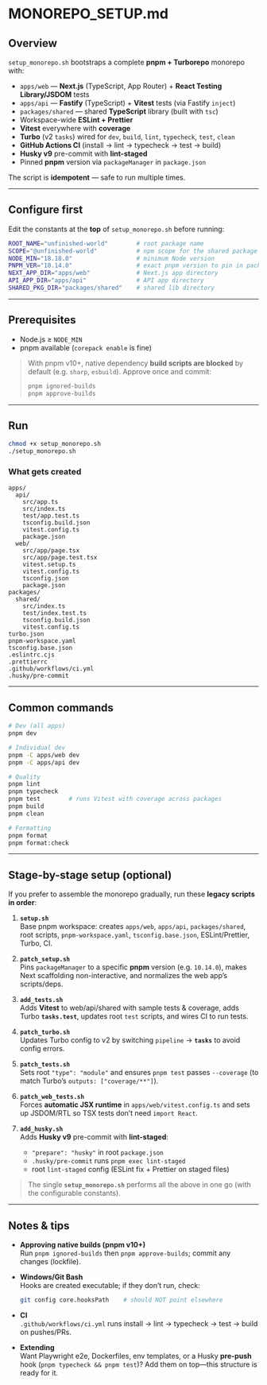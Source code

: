 # MONOREPO_SETUP.md

## Overview

`setup_monorepo.sh` bootstraps a complete **pnpm + Turborepo** monorepo with:

- `apps/web` — **Next.js** (TypeScript, App Router) + **React Testing Library/JSDOM** tests  
- `apps/api` — **Fastify** (TypeScript) + **Vitest** tests (via Fastify `inject`)  
- `packages/shared` — shared **TypeScript** library (built with `tsc`)  
- Workspace-wide **ESLint + Prettier**  
- **Vitest** everywhere with **coverage**  
- **Turbo** (v2 `tasks`) wired for `dev`, `build`, `lint`, `typecheck`, `test`, `clean`  
- **GitHub Actions CI** (install → lint → typecheck → test → build)  
- **Husky v9** pre-commit with **lint-staged**  
- Pinned **pnpm** version via `packageManager` in `package.json`  

The script is **idempotent** — safe to run multiple times.

---

## Configure first

Edit the constants at the **top** of `setup_monorepo.sh` before running:

```bash
ROOT_NAME="unfinished-world"        # root package name
SCOPE="@unfinished-world"           # npm scope for the shared package
NODE_MIN="18.18.0"                  # minimum Node version
PNPM_VER="10.14.0"                  # exact pnpm version to pin in package.json
NEXT_APP_DIR="apps/web"             # Next.js app directory
API_APP_DIR="apps/api"              # API app directory
SHARED_PKG_DIR="packages/shared"    # shared lib directory
```

---

## Prerequisites

- Node.js ≥ `NODE_MIN`  
- pnpm available (`corepack enable` is fine)

> With pnpm v10+, native dependency **build scripts are blocked** by default (e.g. `sharp`, `esbuild`). Approve once and commit:
>
> ```bash
> pnpm ignored-builds
> pnpm approve-builds
> ```

---

## Run

```bash
chmod +x setup_monorepo.sh
./setup_monorepo.sh
```

### What gets created

```
apps/
  api/
    src/app.ts
    src/index.ts
    test/app.test.ts
    tsconfig.build.json
    vitest.config.ts
    package.json
  web/
    src/app/page.tsx
    src/app/page.test.tsx
    vitest.setup.ts
    vitest.config.ts
    tsconfig.json
    package.json
packages/
  shared/
    src/index.ts
    test/index.test.ts
    tsconfig.build.json
    vitest.config.ts
turbo.json
pnpm-workspace.yaml
tsconfig.base.json
.eslintrc.cjs
.prettierrc
.github/workflows/ci.yml
.husky/pre-commit
```

---

## Common commands

```bash
# Dev (all apps)
pnpm dev

# Individual dev
pnpm -C apps/web dev
pnpm -C apps/api dev

# Quality
pnpm lint
pnpm typecheck
pnpm test        # runs Vitest with coverage across packages
pnpm build
pnpm clean

# Formatting
pnpm format
pnpm format:check
```

---

## Stage-by-stage setup (optional)

If you prefer to assemble the monorepo gradually, run these **legacy scripts in order**:

1. **`setup.sh`**  
   Base pnpm workspace: creates `apps/web`, `apps/api`, `packages/shared`, root scripts, `pnpm-workspace.yaml`, `tsconfig.base.json`, ESLint/Prettier, Turbo, CI.

2. **`patch_setup.sh`**  
   Pins `packageManager` to a specific **pnpm** version (e.g. `10.14.0`), makes Next scaffolding non-interactive, and normalizes the web app’s scripts/deps.

3. **`add_tests.sh`**  
   Adds **Vitest** to web/api/shared with sample tests & coverage, adds Turbo **`tasks.test`**, updates root `test` scripts, and wires CI to run tests.

4. **`patch_turbo.sh`**  
   Updates Turbo config to v2 by switching `pipeline` → **`tasks`** to avoid config errors.

5. **`patch_tests.sh`**  
   Sets root `"type": "module"` and ensures `pnpm test` passes `--coverage` (to match Turbo’s `outputs: ["coverage/**"]`).

6. **`patch_web_tests.sh`**  
   Forces **automatic JSX runtime** in `apps/web/vitest.config.ts` and sets up JSDOM/RTL so TSX tests don’t need `import React`.

7. **`add_husky.sh`**  
   Adds **Husky v9** pre-commit with **lint-staged**:  
   - `"prepare": "husky"` in root `package.json`  
   - `.husky/pre-commit` runs `pnpm exec lint-staged`  
   - root `lint-staged` config (ESLint fix + Prettier on staged files)

> The single **`setup_monorepo.sh`** performs all the above in one go (with the configurable constants).

---

## Notes & tips

- **Approving native builds (pnpm v10+)**  
  Run `pnpm ignored-builds` then `pnpm approve-builds`; commit any changes (lockfile).

- **Windows/Git Bash**  
  Hooks are created executable; if they don’t run, check:
  ```bash
  git config core.hooksPath    # should NOT point elsewhere
  ```

- **CI**  
  `.github/workflows/ci.yml` runs install → lint → typecheck → test → build on pushes/PRs.

- **Extending**  
  Want Playwright e2e, Dockerfiles, env templates, or a Husky **pre-push** hook (`pnpm typecheck && pnpm test`)? Add them on top—this structure is ready for it.
